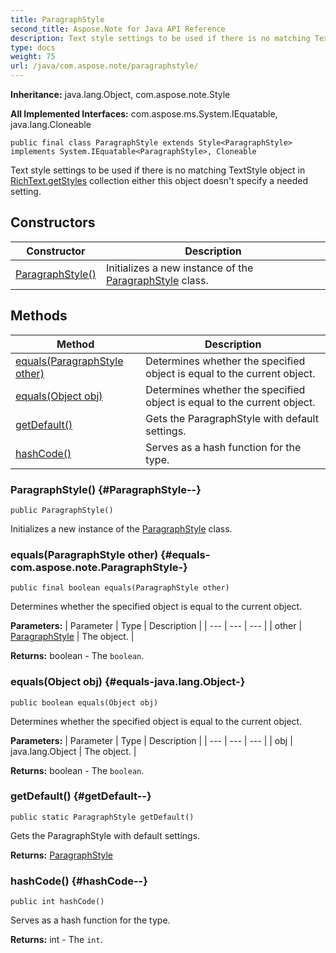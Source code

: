 ```yaml
---
title: ParagraphStyle
second_title: Aspose.Note for Java API Reference
description: Text style settings to be used if there is no matching TextStyle object in  collection either this object doesnt specify a needed setting.
type: docs
weight: 75
url: /java/com.aspose.note/paragraphstyle/
---
```


**Inheritance:**
java.lang.Object, com.aspose.note.Style

**All Implemented Interfaces:**
com.aspose.ms.System.IEquatable, java.lang.Cloneable
```
public final class ParagraphStyle extends Style<ParagraphStyle> implements System.IEquatable<ParagraphStyle>, Cloneable
```

Text style settings to be used if there is no matching TextStyle object in [RichText.getStyles](../../com.aspose.note/richtext\#getStyles) collection either this object doesn't specify a needed setting.
## Constructors

| Constructor | Description |
| --- | --- |
| [ParagraphStyle()](#ParagraphStyle--) | Initializes a new instance of the [ParagraphStyle](../../com.aspose.note/paragraphstyle) class. |
## Methods

| Method | Description |
| --- | --- |
| [equals(ParagraphStyle other)](#equals-com.aspose.note.ParagraphStyle-) | Determines whether the specified object is equal to the current object. |
| [equals(Object obj)](#equals-java.lang.Object-) | Determines whether the specified object is equal to the current object. |
| [getDefault()](#getDefault--) | Gets the ParagraphStyle with default settings. |
| [hashCode()](#hashCode--) | Serves as a hash function for the type. |
### ParagraphStyle() {#ParagraphStyle--}
```
public ParagraphStyle()
```


Initializes a new instance of the [ParagraphStyle](../../com.aspose.note/paragraphstyle) class.

### equals(ParagraphStyle other) {#equals-com.aspose.note.ParagraphStyle-}
```
public final boolean equals(ParagraphStyle other)
```


Determines whether the specified object is equal to the current object.

**Parameters:**
| Parameter | Type | Description |
| --- | --- | --- |
| other | [ParagraphStyle](../../com.aspose.note/paragraphstyle) | The object. |

**Returns:**
boolean - The `boolean`.
### equals(Object obj) {#equals-java.lang.Object-}
```
public boolean equals(Object obj)
```


Determines whether the specified object is equal to the current object.

**Parameters:**
| Parameter | Type | Description |
| --- | --- | --- |
| obj | java.lang.Object | The object. |

**Returns:**
boolean - The `boolean`.
### getDefault() {#getDefault--}
```
public static ParagraphStyle getDefault()
```


Gets the ParagraphStyle with default settings.

**Returns:**
[ParagraphStyle](../../com.aspose.note/paragraphstyle)
### hashCode() {#hashCode--}
```
public int hashCode()
```


Serves as a hash function for the type.

**Returns:**
int - The `int`.
